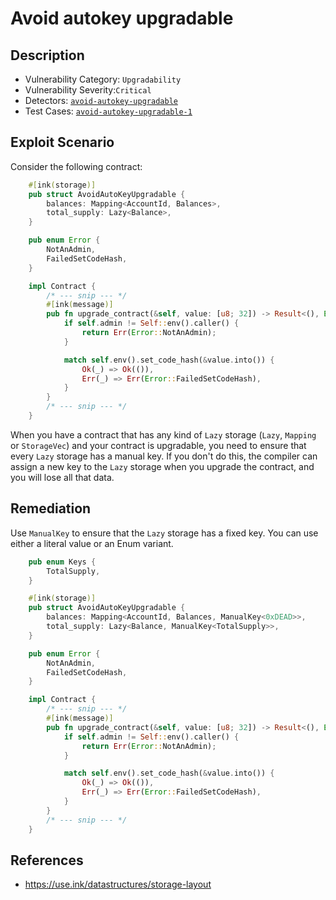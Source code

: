# Avoid autokey upgradable

## Description

- Vulnerability Category: `Upgradability`
- Vulnerability Severity:`Critical`
- Detectors: [`avoid-autokey-upgradable`](https://github.com/CoinFabrik/scout/tree/main/detectors/avoid-autokey-upgradable)
- Test Cases: [`avoid-autokey-upgradable-1`](https://github.com/CoinFabrik/scout/tree/main/test-cases/avoid-autokey-upgradable/avoid-autokey-upgradable-1)



## Exploit Scenario

Consider the following contract:

```rust
    #[ink(storage)]
    pub struct AvoidAutoKeyUpgradable {
        balances: Mapping<AccountId, Balances>,
        total_supply: Lazy<Balance>,
    }

    pub enum Error {
        NotAnAdmin,
        FailedSetCodeHash,
    }

    impl Contract {
        /* --- snip --- */
        #[ink(message)]
        pub fn upgrade_contract(&self, value: [u8; 32]) -> Result<(), Error> {
            if self.admin != Self::env().caller() {
                return Err(Error::NotAnAdmin);
            }

            match self.env().set_code_hash(&value.into()) {
                Ok(_) => Ok(()),
                Err(_) => Err(Error::FailedSetCodeHash),
            }
        }
        /* --- snip --- */
    }

```

When you have a contract that has any kind of `Lazy` storage (`Lazy`, `Mapping` or `StorageVec`) and your contract is upgradable, you need to ensure that every `Lazy` storage has a manual key. If you don't do this, the compiler can assign a new key to the `Lazy` storage when you upgrade the contract, and you will lose all that data.

## Remediation

Use `ManualKey` to ensure that the `Lazy` storage has a fixed key. You can use either a literal value or an Enum variant.

```rust
    pub enum Keys {
        TotalSupply,
    }

    #[ink(storage)]
    pub struct AvoidAutoKeyUpgradable {
        balances: Mapping<AccountId, Balances, ManualKey<0xDEAD>>,
        total_supply: Lazy<Balance, ManualKey<TotalSupply>>,
    }

    pub enum Error {
        NotAnAdmin,
        FailedSetCodeHash,
    }

    impl Contract {
        /* --- snip --- */
        #[ink(message)]
        pub fn upgrade_contract(&self, value: [u8; 32]) -> Result<(), Error> {
            if self.admin != Self::env().caller() {
                return Err(Error::NotAnAdmin);
            }

            match self.env().set_code_hash(&value.into()) {
                Ok(_) => Ok(()),
                Err(_) => Err(Error::FailedSetCodeHash),
            }
        }
        /* --- snip --- */
    }
```

## References

- https://use.ink/datastructures/storage-layout
